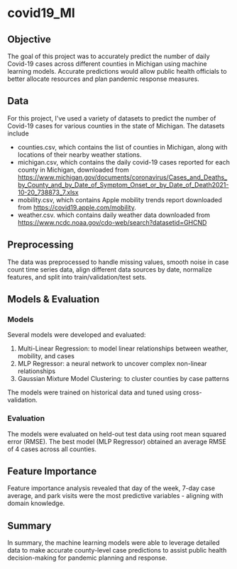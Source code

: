 # covid19_MI

## Objective
The goal of this project was to accurately predict the number of daily Covid-19 cases across different counties in Michigan using machine learning models. Accurate predictions would allow public health officials to better allocate resources and plan pandemic response measures.

## Data
For this project, I've used a variety of datasets to predict the number of Covid-19 cases for various counties in the state of Michigan.
The datasets include
 - counties.csv, which contains the list of counties in Michigan, along with locations of their nearby weather stations.
 - michigan.csv, which contains the daily covid-19 cases reported for each county in Michigan, downloaded from https://www.michigan.gov/documents/coronavirus/Cases_and_Deaths_by_County_and_by_Date_of_Symptom_Onset_or_by_Date_of_Death2021-10-20_738873_7.xlsx
 - mobility.csv, which contains Apple mobility trends report downloaded from https://covid19.apple.com/mobility.
 - weather.csv. which contains daily weather data downloaded from https://www.ncdc.noaa.gov/cdo-web/search?datasetid=GHCND

## Preprocessing

The data was preprocessed to handle missing values, smooth noise in case count time series data, align different data sources by date, normalize features, and split into train/validation/test sets.

## Models & Evaluation
### Models
Several models were developed and evaluated:

1. Multi-Linear Regression: to model linear relationships between weather, mobility, and cases
2. MLP Regressor: a neural network to uncover complex non-linear relationships
3. Gaussian Mixture Model Clustering: to cluster counties by case patterns

The models were trained on historical data and tuned using cross-validation.

### Evaluation
The models were evaluated on held-out test data using root mean squared error (RMSE). The best model (MLP Regressor) obtained an average RMSE of 4 cases across all counties.

## Feature Importance
Feature importance analysis revealed that day of the week, 7-day case average, and park visits were the most predictive variables - aligning with domain knowledge.

## Summary
In summary, the machine learning models were able to leverage detailed data to make accurate county-level case predictions to assist public health decision-making for pandemic planning and response.

